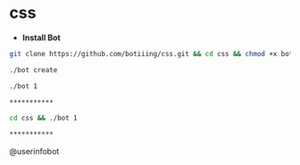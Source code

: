 # css
* **Install Bot**
`````sh
git clone https://github.com/botiiing/css.git && cd css && chmod +x bot && ./bot install

./bot create

./bot 1

***********

cd css && ./bot 1

***********
`````
@userinfobot
